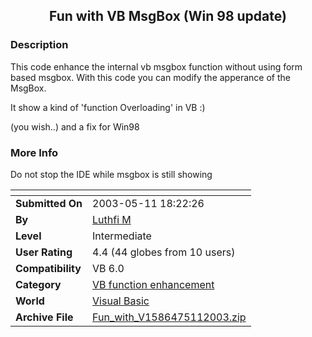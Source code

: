 ﻿<div align="center">

## Fun with VB MsgBox \(Win 98 update\)


</div>

### Description

This code enhance the internal vb msgbox function without using form based msgbox. With this code you can modify the apperance of the MsgBox.

It show a kind of 'function Overloading' in VB :)

(you wish..) and a fix for Win98
 
### More Info
 
Do not stop the IDE while msgbox is still showing


<span>             |<span>
---                |---
**Submitted On**   |2003-05-11 18:22:26
**By**             |[Luthfi M](https://github.com/Planet-Source-Code/PSCIndex/blob/master/ByAuthor/luthfi-m.md)
**Level**          |Intermediate
**User Rating**    |4.4 (44 globes from 10 users)
**Compatibility**  |VB 6\.0
**Category**       |[VB function enhancement](https://github.com/Planet-Source-Code/PSCIndex/blob/master/ByCategory/vb-function-enhancement__1-25.md)
**World**          |[Visual Basic](https://github.com/Planet-Source-Code/PSCIndex/blob/master/ByWorld/visual-basic.md)
**Archive File**   |[Fun\_with\_V1586475112003\.zip](https://github.com/Planet-Source-Code/luthfi-m-fun-with-vb-msgbox-win-98-update__1-45412/archive/master.zip)








